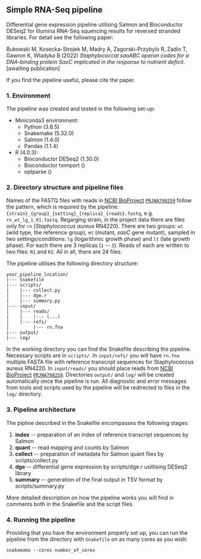 ## Simple RNA-Seq pipeline
Differential gene expression pipeline utilising Salmon and Bioconductor DESeq2 for Illumina RNA-Seq squencing results for reversed stranded libraries. For detail see the following paper:

Bukowski M, Kosecka-Strojek M, Madry A, Zagorski-Przybylo R, Zadlo T, Gawron K, Wladyka B (2022) _Staphylococcal saoABC operon codes for a DNA-binding protein SaoC implicated in the response to nutrient deficit_. [awaiting publication]

If you find the pipeline useful, please cite the paper.

### 1. Environment
The pipeline was created and tested in the following set-up:
- Miniconda3 environment:
  - Python (3.8.5)
  - Snakemake (5.32.0)
  - Salmon (1.4.0)
  - Pandas (1.1.4)
- R (4.0.3):
  - Bioconductor DESeq2 (1.30.0)
  - Bioconductor tximport ()
  - optparse ()

### 2. Directory structure and pipeline files
Names of the FASTQ files with reads in [NCBI BioProject](https://www.ncbi.nlm.nih.gov/bioproject/) [`PRJNA798259`](https://www.ncbi.nlm.nih.gov/bioproject?term=PRJNA798259%5BProject%20Accession%5D) follow the pattern, which is required by the pipeline: `{strain}_{group}_{setting}_{replica}_{reads}.fastq`, e.g. `rn_wt_lg_1_R1.fastq`. Regarging strain, in the project data there are files only for `rn` (_Staphylococcus aureus_ RN4220). There are two groups: `wt` (wild type, the reference group), `mt` (mutant, _saoC_ gene mutant), sampled in two settings/conditions: `lg` (logarithmic growth phase) and `lt` (late growth phase). For each there are 3 replicas (`1` -- `3`). Reads of each are written to two files: `R1` and `R2`. All in all, there are 24 files.

The pipeline utilises the following directory structure:
```
your_pipeline_location/
|--- Snakefile
|--- scripts/
|    |--- collect.py
|    |--- dge.r
|    |--- summary.py
|--- input/
|    |--- reads/
|    |    |--- (...)
|    |--- refs/
|         |--- rn.fna
|--- output/
|--- log/
```
In the working directory you can find the Snakefile describing the pipeline. Necessary scripts are in `scripts/`. In `input/refs/` you will have `rn.fna` multiple FASTA file with reference transcript sequences for Staphylococcus aureus RN4220. In `input/reads/` you should place reads from [NCBI BioProject](https://www.ncbi.nlm.nih.gov/bioproject/) [`PRJNA798259`](https://www.ncbi.nlm.nih.gov/bioproject?term=PRJNA798259%5BProject%20Accession%5D). Directories `output/` and `log/` will be created automatically once the pipeline is run. All diagnostic and error messages from tools and scripts used by the pipeline will be redirected to files in the `log/` directory.

### 3. Pipeline architecture
The pipline described in the Snakefile encompasses the following stages:
1. **index** -- preparation of an index of reference transcript sequences by Salmon
1. **quant** -- read mapping and counts by Salmon
1. **collect** -- preparation of metadata for Salmon quant files by scripts/collect.py
1. **dge** -- differential gene expression by scripts/dge.r usitlising DESeq2 library
1. **summary** -- generation of the final output in TSV format by scripts/summary.py

More detailed description on how the pipeline works you will find in comments both in the Snakefile and the script files.

### 4. Running the pipeline
Providing that you have the environment properly set up, you can run the pipeline from the directory with `Snakefile` on as many cores as you wish:
```
snakemake --cores number_of_cores
```
